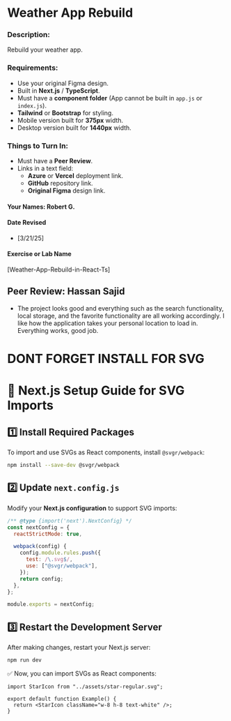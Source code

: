# Weather App Rebuild

### Description:
Rebuild your weather app.

### Requirements:
- Use your original Figma design.
- Built in **Next.js** / **TypeScript**.
- Must have a **component folder** (App cannot be built in `app.js` or `index.js`).
- **Tailwind** or **Bootstrap** for styling.
- Mobile version built for **375px** width.
- Desktop version built for **1440px** width.

### Things to Turn In:
- Must have a **Peer Review**.
- Links in a text field:
  - **Azure** or **Vercel** deployment link.
  - **GitHub** repository link.
  - **Original Figma** design link.


#### Your Names:  Robert G.

#### Date Revised  
- [3/21/25]  

#### Exercise or Lab Name  
[Weather-App-Rebuild-in-React-Ts]

## Peer Review: Hassan Sajid
- The project looks good and everything such as the search functionality, local storage, and the favorite functionality are all working accordingly. I like how the application takes your personal location to load in. Everything works, good job.

# DONT FORGET INSTALL FOR SVG

# 🚀 Next.js Setup Guide for SVG Imports

## 1️⃣ Install Required Packages
To import and use SVGs as React components, install `@svgr/webpack`:

```sh
npm install --save-dev @svgr/webpack
```

## 2️⃣ Update `next.config.js`
Modify your **Next.js configuration** to support SVG imports:

```js
/** @type {import('next').NextConfig} */
const nextConfig = {
  reactStrictMode: true,

  webpack(config) {
    config.module.rules.push({
      test: /\.svg$/,
      use: ["@svgr/webpack"],
    });
    return config;
  },
};

module.exports = nextConfig;
```

## 3️⃣ Restart the Development Server
After making changes, restart your Next.js server:

```sh
npm run dev
```

✅ Now, you can import SVGs as React components:

```tsx
import StarIcon from "../assets/star-regular.svg";

export default function Example() {
  return <StarIcon className="w-8 h-8 text-white" />;
}
